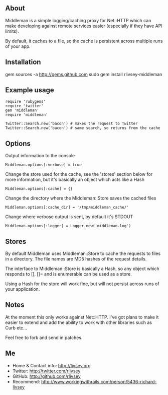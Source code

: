 ## About

Middleman is a simple logging/caching proxy for Net::HTTP which can make developing against remote services easier (especially if they have API limits).

By default, it caches to a file, so the cache is persistent across multiple runs of your app.

## Installation

gem sources -a http://gems.github.com
sudo gem install rlivsey-middleman

## Example usage

    require 'rubygems'
    require 'twitter'
    gem 'middleman'
    require 'middleman'
    
    Twitter::Search.new('bacon') # makes the request to Twitter
    Twitter::Search.new('bacon') # same search, so returns from the cache

## Options

Output information to the console

    Middleman.options[:verbose] = true
    
Change the store used for the cache, see the 'stores' section below for more information,
but it's basically an object which acts like a Hash

    Middleman.options[:cache] = {}
    
Change the directory where the Middleman::Store saves the cached files

    Middleman.options[:cache_dir] = '/tmp/middleman_cache/'
    
Change where verbose output is sent, by default it's STDOUT

    Middleman.options[:logger] = Logger.new('middleman.log')
    
    
## Stores
    
By default Middleman uses Middleman::Store to cache the requests to files in a directory.
The file names are MD5 hashes of the request details.

The interface to Middleman::Store is basically a Hash, so any object which responds to [], []= and 
is enumerable can be used as a store. 

Using a Hash for the store will work fine, but will not persist across runs of your application.    
    
## Notes

At the moment this only works against Net::HTTP. I've got plans to make it easier to extend and add the ability to work with other libraries such as Curb etc...

Feel free to fork and send in patches.

## Me

 * Home & Contact info: http://livsey.org
 * Twitter: http://twitter.com/rlivsey
 * GitHub: http://github.com/rlivsey
 * Recommend: http://www.workingwithrails.com/person/5436-richard-livsey
 